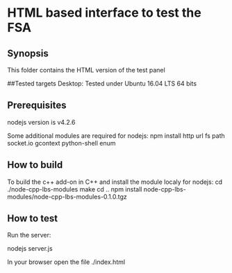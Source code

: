 # HTML based interface to test the FSA

## Synopsis
This folder contains the HTML version of the test panel

##Tested targets
Desktop: Tested under Ubuntu 16.04 LTS 64 bits

## Prerequisites
nodejs version is v4.2.6

Some additional modules are required for nodejs:
npm install http url fs path socket.io gcontext python-shell enum

## How to build
To build the c++ add-on in C++ and install the module localy for nodejs:
cd ./node-cpp-lbs-modules 
make
cd ..
npm install node-cpp-lbs-modules/node-cpp-lbs-modules-0.1.0.tgz

## How to test
Run the server:

nodejs server.js

In your browser open the file ./index.html

